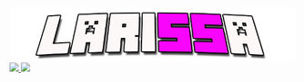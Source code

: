 <div align="center">
  <img src="./laryxt.png">
</div>

<div>
  <a href="https://github.com/larysxt">
    <img loading="lazy" height="180em" src="https://github-readme-stats.vercel.app/api/top-langs/?username=larysxt&layout=compact&langs_count=7&theme=syntwave"/>
    <img loading="lazy" height="180em" src="https://github-readme-stats.vercel.app/api?username=larysxt&show_icons=true&theme=syntwave&include_all_commits=true&count_private=true"/>
</div>
